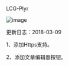 LCG-Plyr

![image](http://wx3.sinaimg.cn/mw690/5eef6257gy1fd3of4ir9mg20b405wx6p.gif)


更新日志：2018-03-09

1、添加Https支持。

2、添加文章编辑器按钮。
